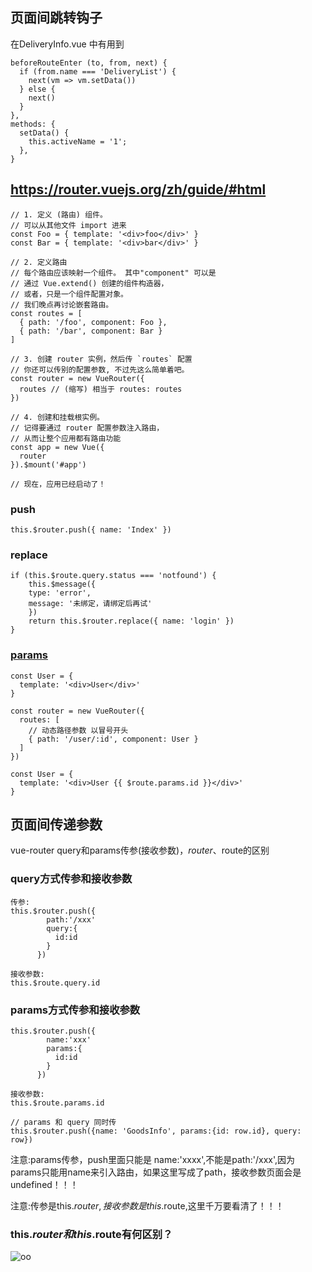 ## 页面间跳转钩子
在DeliveryInfo.vue 中有用到
```
beforeRouteEnter (to, from, next) {
  if (from.name === 'DeliveryList') {
    next(vm => vm.setData())
  } else {
    next()
  }
},
methods: {
  setData() {
    this.activeName = '1';
  },
}
```

## https://router.vuejs.org/zh/guide/#html
```
// 1. 定义 (路由) 组件。
// 可以从其他文件 import 进来
const Foo = { template: '<div>foo</div>' }
const Bar = { template: '<div>bar</div>' }

// 2. 定义路由
// 每个路由应该映射一个组件。 其中"component" 可以是
// 通过 Vue.extend() 创建的组件构造器，
// 或者，只是一个组件配置对象。
// 我们晚点再讨论嵌套路由。
const routes = [
  { path: '/foo', component: Foo },
  { path: '/bar', component: Bar }
]

// 3. 创建 router 实例，然后传 `routes` 配置
// 你还可以传别的配置参数, 不过先这么简单着吧。
const router = new VueRouter({
  routes // (缩写) 相当于 routes: routes
})

// 4. 创建和挂载根实例。
// 记得要通过 router 配置参数注入路由，
// 从而让整个应用都有路由功能
const app = new Vue({
  router
}).$mount('#app')

// 现在，应用已经启动了！
```

### push
```
this.$router.push({ name: 'Index' })
```

### replace
```
if (this.$route.query.status === 'notfound') {
    this.$message({
    type: 'error',
    message: '未绑定，请绑定后再试'
    })
    return this.$router.replace({ name: 'login' })
}
```

### [params](https://router.vuejs.org/zh/guide/essentials/dynamic-matching.html#%E6%8D%95%E8%8E%B7%E6%89%80%E6%9C%89%E8%B7%AF%E7%94%B1%E6%88%96-404-not-found-%E8%B7%AF%E7%94%B1)
```
const User = {
  template: '<div>User</div>'
}

const router = new VueRouter({
  routes: [
    // 动态路径参数 以冒号开头
    { path: '/user/:id', component: User }
  ]
})

const User = {
  template: '<div>User {{ $route.params.id }}</div>'
}
```

## 页面间传递参数
vue-router query和params传参(接收参数)，$router、$route的区别

### query方式传参和接收参数
```
传参: 
this.$router.push({
        path:'/xxx'
        query:{
          id:id
        }
      })
  
接收参数:
this.$route.query.id
```

### params方式传参和接收参数
```
this.$router.push({
        name:'xxx'
        params:{
          id:id
        }
      })
  
接收参数:
this.$route.params.id

// params 和 query 同时传
this.$router.push({name: 'GoodsInfo', params:{id: row.id}, query: row})
```
注意:params传参，push里面只能是 name:'xxxx',不能是path:'/xxx',因为params只能用name来引入路由，如果这里写成了path，接收参数页面会是undefined！！！

注意:传参是this.$router,接收参数是this.$route,这里千万要看清了！！！

### this.$router 和this.$route有何区别？
![oo](https://images2018.cnblogs.com/blog/1201856/201808/1201856-20180803103148098-1855335209.png)

